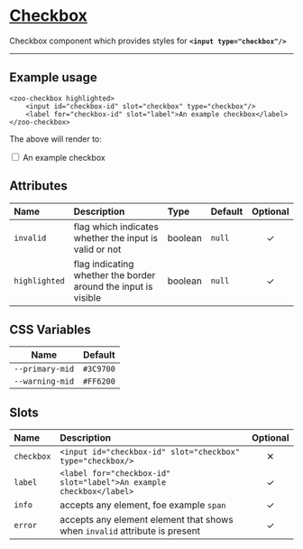 # [Checkbox](#checkbox)

Checkbox component which provides styles for **`<input type="checkbox"/>`**

***

## Example usage

	<zoo-checkbox highlighted>
		<input id="checkbox-id" slot="checkbox" type="checkbox"/>
		<label for="checkbox-id" slot="label">An example checkbox</label>
	</zoo-checkbox>

The above will render to:

<zoo-checkbox highlighted>
	<input id="checkbox-id" slot="checkbox" type="checkbox"/>
	<label htmlFor="checkbox-id" slot="label">An example checkbox</label>
</zoo-checkbox>

## Attributes

| **Name**      | **Description**                                                | **Type** | **Default** | **Optional** |
| :------------ | :------------------------------------------------------------- | :------- | :---------- | :----------: |
| `invalid`     | flag which indicates whether the input is valid or not         | boolean  | `null`      |   &#10003;   |
| `highlighted` | flag indicating whether the border around the input is visible | boolean  | `null`      |   &#10003;   |

## CSS Variables

|    **Name**     | **Default** |
| :-------------: | :---------: |
| `--primary-mid` |  `#3C9700`  |
| `--warning-mid` |  `#FF6200`  |

## Slots

| **Name**   | **Description**                                                            | **Optional** |
| :--------- | :------------------------------------------------------------------------- | :----------: |
| `checkbox` | `<input id="checkbox-id" slot="checkbox" type="checkbox/>`                 |   &#10005;   |
| `label`    | `<label for="checkbox-id" slot="label">An example checkbox</label>`        |   &#10003;   |
| `info`     | accepts any element, foe example `span`                                    |   &#10003;   |
| `error`    | accepts any element element that shows when `invalid` attribute is present |   &#10003;   |
